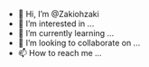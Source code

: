 - 👋 Hi, I’m @Zakiohzaki
- 👀 I’m interested in ...
- 🌱 I’m currently learning ...
- 💞️ I’m looking to collaborate on ...
- 📫 How to reach me ...

<!---
Zakiohzaki/Zakiohzaki is a ✨ special ✨ repository because its `README.md` (this file) appears on your GitHub profile.
You can click the Preview link to take a look at your changes.
--->
